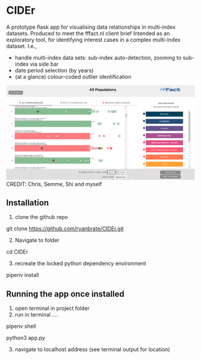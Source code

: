 # CIDEr
A prototype flask app for visualising data relationships in multi-index datasets. Produced to meet the fffact.nl client brief
Intended as an exploratory tool, for identifying interest cases in a complex multi-index dataset.
I.e.,
- handle multi-index data sets: sub-index auto-detection, zooming to sub-index via side bar
- date period selection (by years)
- (at a glance) colour-coded outlier identification

![](screenshot.png)
CREDIT: Chris, Semme, Shi and myself

## Installation
1) clone the github repo

  git clone https://github.com/ryanbrate/CIDEr.git
  
2) Navigate to folder

  cd CIDEr

3) recreate the locked python dependency environment

  pipenv install

## Running the app once installed
1) open terminal in project folder
2) run in terminal ....

  pipenv shell

  python3 app.py

3) navigate to localhost address (see terminal output for location)
